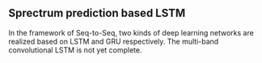 ## Sprectrum prediction based LSTM
In the framework of Seq-to-Seq, two kinds of deep learning networks are realized based on LSTM and GRU respectively.
The multi-band convolutional LSTM is not yet complete.
